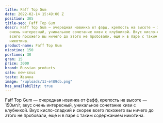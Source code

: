 ```yaml
---
title: Faff Top Gum
date: 2022-02-14 15:49:00 Z
position: 305
title-seo: Faff Top Gum
descr: Faff Top Gum — очередная новинка от фафф, крепость на высоте — 150мг/г, вкус
  очень интересный, уникальное сочетание киви с клубникой. Вкус кисло-сладкий и скорее
  всего похожего вы ничего до этого не пробовали, ещё и в паре с таким содержанием
  никотина.
product-name: Faff Top Gum
nicotine: 150
portions: 30
gram: 15
price: 3000
brand: Russian products
sale: new-snus
taste: Жвачка
image: "/uploads/13-e489cb.png"
has_availability: true
---
```


Faff Top Gum — очередная новинка от фафф, крепость на высоте — 150мг/г, вкус очень интересный, уникальное сочетание киви с клубникой. Вкус кисло-сладкий и скорее всего похожего вы ничего до этого не пробовали, ещё и в паре с таким содержанием никотина.